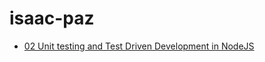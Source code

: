 # isaac-paz

- [02 Unit testing and Test Driven Development in NodeJS](https://github.com/Unosquare-CoE-JavaScript/isaac-paz/tree/02-TDD-NodeJS/javascript/02%20Unit%20testing%20and%20Test%20Driven%20Development%20in%20NodeJS)
